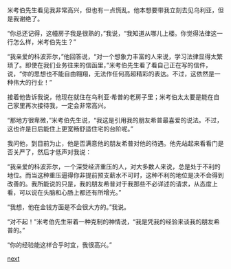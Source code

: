 
米考伯先生看见我非常高兴，但也有一点慌乱。他本想要带我立刻去见乌利亚，但是我谢绝了。

“你总还记得，这幢房子我是很熟的，”我说，“我知道从哪儿上楼。你觉得法律这一行怎么样，米考伯先生？”

“我亲爱的科波菲尔，”他回答说，“对一个想象力丰富的人来说，学习法律显得太繁琐了。即使在我们业务往来的信函里，”米考伯先生看了看自己正在写的信件，说，“你的思想也不能自由翱翔，无法作任何高超精彩的表达。不过，这依然是一种伟大的行业！”

接着他告诉我说，他现在就住在乌利亚·希普的老房子里；米考伯太太要是能在自己家里再次接待我，一定会非常高兴。

“那地方很卑微，”米考伯先生说，“我这是引用我的朋友希普最喜爱的说法。不过，这也许是日后能住上更宽畅舒适住宅的台阶呢。”

我问他，到目前为止，他是否满意他的朋友希普对他的待遇。他先站起来看看门是否关严了，然后才低声对我说：

“我亲爱的科波菲尔，一个深受经济重压的人，对大多数人来说，总是处于不利的地位。而当这种重压逼得你非提前预支薪水不可时，这种不利的地位是决不会得到改善的。我所能说的只是，我的朋友希普对于我那些不必详述的请求，从态度上看，可以说在头脑和心肠上都还有所增光。”

“我想，他在金钱方面是不会很大方的。”我说。

“对不起！”米考伯先生带着一种克制的神情说，“我是凭我的经验来谈我的朋友希普的。”

“你的经验能这样合乎时宜，我很高兴。”

[next](page496.md)